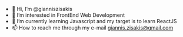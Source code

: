 - 👋 Hi, I’m @gianniszisakis
- 👀 I’m interested in FrontEnd Web Development
- 🌱 I’m currently learning Javascript and my target is to learn ReactJS
- 📫 How to reach me through my e-mail giannis.zisakis@gmail.com

<!---
gianniszisakis/gianniszisakis is a ✨ special ✨ repository because its `README.md` (this file) appears on your GitHub profile.
You can click the Preview link to take a look at your changes.
--->
